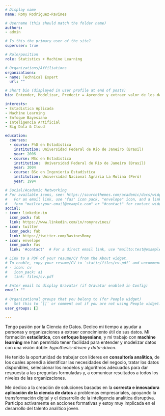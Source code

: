 ```yaml
---
# Display name
name: Romy Rodriguez-Ravines

# Username (this should match the folder name)
authors:
- admin

# Is this the primary user of the site?
superuser: true

# Role/position
role: Statistics + Machine Learning

# Organizations/Affiliations
organizations:
- name: Technical Expert
  url: ""

# Short bio (displayed in user profile at end of posts)
bio: Entender, Modelizar, Predecir = Aprender y extraer valor de los datos para personas y organizaciones.

interests:
- Estadística Aplicada
- Machine Learning
- Enfoque Bayesiano
- Inteligencia Artificial
- Big Data & Cloud

education:
  courses:
  - course: PhD en Estadística
    institution: Universidad Federal de Rio de Janeiro (Brasil)
    year: 2006
  - course: MSc en Estadística
    institution:  Universidad Federal de Rio de Janeiro (Brasil)
    year: 2004
  - course: BSc en Ingeniería Estadística
    institution: Universidad Nacional Agraria La Molina (Perú)
    year: 1994

# Social/Academic Networking
# For available icons, see: https://sourcethemes.com/academic/docs/widgets/#icons
#   For an email link, use "fas" icon pack, "envelope" icon, and a link in the
#   form "mailto:your-email@example.com" or "#contact" for contact widget.
social:
- icon: linkedin-in
  icon_pack: fab
  link: https://www.linkedin.com/in/romyravines/    
- icon: twitter
  icon_pack: fab
  link: https://twitter.com/RavinesRomy
- icon: envelope
  icon_pack: fas
  link: '#contact'  # For a direct email link, use "mailto:test@example.org".  

# Link to a PDF of your resume/CV from the About widget.
# To enable, copy your resume/CV to `static/files/cv.pdf` and uncomment the lines below.  
# - icon: cv
#   icon_pack: ai
#   link: files/cv.pdf

# Enter email to display Gravatar (if Gravatar enabled in Config)
email: ""
  
# Organizational groups that you belong to (for People widget)
#   Set this to `[]` or comment out if you are not using People widget.  
user_groups: []

---
```


Tengo pasión por la Ciencia de Datos. Dedico mi tiempo a ayudar a personas y organizaciones a extraer conocimiento útil de sus datos. Mi formación **estadística**, con **enfoque bayesiano**, y mi trabajo con **machine learning** me han permitido tener facilidad para entender y modelizar datos con una visión doble: _hypothesis-driven_ y _data-driven_.

He tenido la oportunidad de trabajar con líderes en **consultoría analítica**, de los cuales aprendí a identificar las necesidades del negocio, tratar los datos disponibles, seleccionar los modelos y algoritmos adecuados para dar respuesta a las preguntas formuladas y, a comunicar resultados a todos los niveles de las organizaciones. 

Me dedico a la creación de soluciones basadas en la **correcta e innovadora aplicación de la ciencia de datos** a problemas empresariales, apoyando la transformación digital y el desarrollo de la inteligencia analítica disruptiva. Participo activamente en acciones formativas y estoy muy implicada en el desarrollo del talento analítico joven.   
